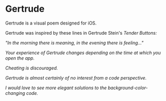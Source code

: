 Gertrude
========

Gertrude is a visual poem designed for iOS. 

Gertrude was inspired by these lines in Gertrude Stein's <i>Tender Buttons<i>:

"In the morning there is meaning, in the evening there is feeling..."

Your experience of Gertrude changes depending on the time at which you open the app. 

Cheating is discouraged.

Gertrude is almost certainly of no interest from a code perspective.

I would love to see more elegant solutions to the background-color-changing code.
